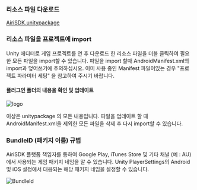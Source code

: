 

### 리소스 파일 다운로드

[AiriSDK.unitypackage](https://sdkresources.oss-cn-shanghai.aliyuncs.com/YostarSDK/2.1.0/AiriSDK_2.1.31.unitypackage)

### 리소스 파일을 프로젝트에 import

Unity 에디터로 게임 프로젝트를 연 후 다운로드 한 리소스 파일을 더블 클릭하여 필요한 모든 파일을 import할 수 있습니다. 파일을 import 할때 AndroidManifest.xml의 import과 덮어쓰기에 주의하십시오.  이미 사용 중인 Manifest 파일이있는 경우 "프로젝트 파라미터 세팅" 을 참고하여 주시기 바랍니다.

#### 플러그인 폴더의 내용을 확인 및 업데이트

![logo](https://raw.githubusercontent.com/Yostardev/yostarsdk/master/docs/_media/plugin210.png)

이상은 unitypackage 의 모든 내용입니다.  파일을 업데이트 할 때 AndroidManifest.xml을 제외한 모든 파일을 삭제 후 다시 import할 수 있습니다.

### BundleID (패키지 이름) 규범

AiriSDK 플랫폼 책임자를 통하여 Google Play, iTunes Store 및 기타 채널 (예 : AU)에서 사용되는 게임 패키지 네임을 알 수 있습니다.  Unity PlayerSettings의 Android 및 iOS 설정에서 대응되는 해당 패키지 네임을 설정할 수 있습니다.

![BundleId](https://raw.githubusercontent.com/Yostardev/yostarsdk/master/docs/_media/bundleid_unity.png)


